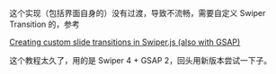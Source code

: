 这个实现（包括界面自身的）没有过渡，导致不流畅，需要自定义 Swiper Transition 的，参考 

[Creating custom slide transitions in Swiper.js (also with GSAP)](https://arnost.medium.com/creating-custom-slide-transitions-in-swiper-js-also-with-gsap-ac71f9badf53)

这个教程太久了，用的是 Swiper 4 + GSAP 2，回头用新版本尝试一下子。